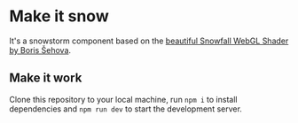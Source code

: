 # Make it snow

It's a snowstorm component based on the [beautiful Snowfall WebGL Shader by Boris Šehova](https://github.com/ju5tu5/makeitsnow).

## Make it work

Clone this repository to your local machine, run `npm i` to install dependencies and `npm run dev` to start the development server.
